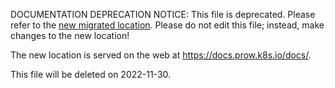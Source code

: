 DOCUMENTATION DEPRECATION NOTICE: This file is deprecated. Please refer to the
[new migrated
location](https://docs.prow.k8s.io/docs/metadata-artifacts/).
Please do not edit this file; instead, make changes to the new location!

The new location is served on the web at
https://docs.prow.k8s.io/docs/.

This file will be deleted on 2022-11-30.

